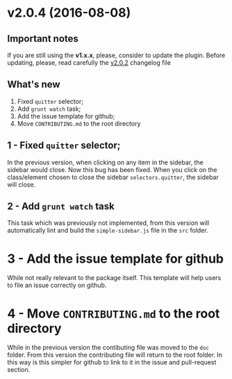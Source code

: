 # v2.0.4 (2016-08-08)

## Important notes
If you are still using the **v1.x.x**, please, consider to update the plugin.
Before updating, please, read carefully the [v2.0.2](https://github.com/simple-sidebar/simpler-sidebar/blob/master/doc/changelogs/v2.0.2.md) changelog file

## What's new
1. Fixed `quitter` selector;
2. Add `grunt watch` task;
3. Add the issue template for github;
4. Move `CONTRIBUTING.md` to the root directory

## 1 - Fixed `quitter` selector;
In the previous version, when clicking on any item in the sidebar, the sidebar would close.
Now this bug has been fixed. When you click on the class/element chosen to close the sidebar `selectors.quitter`, the sidebar will close.

## 2 - Add `grunt watch` task
This task which was previously not implemented, from this version will automatically lint and build the `simple-sidebar.js` file in the `src` folder.

# 3 - Add the issue template for github
While not really relevant to the package itself. This template will help users to file an issue correctly on github.

# 4 - Move `CONTRIBUTING.md` to the root directory
While in the previous version the contibuting file was moved to the `doc` folder. From this version the contributing file will return to the root folder. In this way is this simpler for github to link to it in the issue and pull-request section.
